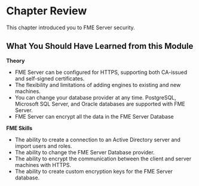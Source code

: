 # Chapter Review #

This chapter introduced you to FME Server security.

## What You Should Have Learned from this Module ##

**Theory**

- FME Server can be configured for HTTPS, supporting both CA-issued and self-signed certificates.
- The flexibility and limitations of adding engines to existing and new machines.
- You can change your database provider at any time. PostgreSQL, Microsoft SQL Server, and Oracle databases are supported with FME Server.
- FME Server can encrypt all the data in the FME Server Database


**FME Skills**

- The ability to create a connection to an Active Directory server and import users and roles.
- The ability to change the FME Server Database provider.
- The ability to encrypt the communication between the client and server machines with HTTPS.
- The ability to create custom encryption keys for the FME Server database.